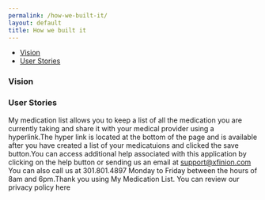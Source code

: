 ```yaml
---
permalink: /how-we-built-it/
layout: default
title: How we built it
---
```



* [Vision](#vision)
* [User Stories](#user-stories)

### <a name="vision"></a>Vision ###

### <a name="user-stories"></a>User Stories ###

My medication list allows you to keep a list of all the medication you are currently taking and share it with your medical provider using a hyperlink.The hyper link is located at the bottom of the page and is available after you have created a list of your medicatuions and clicked the save button.You can access additional help associated with this application by clicking on the help button or sending us an email at support@xfinion.com You can also call us at 301.801.4897 Monday to Friday between the hours of 8am and 6pm.Thank you using My Medication List. You can review our privacy policy here


